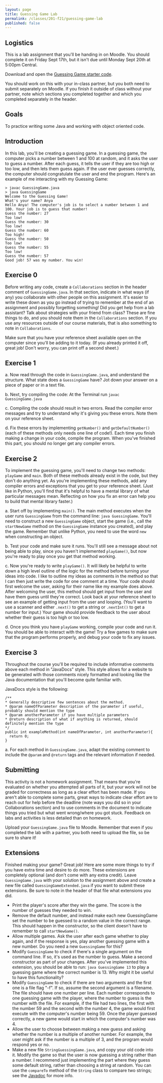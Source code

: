 ```yaml
---
layout: page
title: Guessing Game Lab
permalink: /classes/201-f21/guessing-game-lab
published: false
---
```


## Logistics
This is a lab assignment that you'll be handing in on Moodle. You should complete it on Friday Sept 17th, but it isn't due until Monday Sept 20th at 5:00pm Central.

Download and open the [Guessing Game starter code](GuessingGame.java).

You should work on this with your in-class partner, but you both need to submit separately on Moodle. 
If you finish it outside of class without your partner, note which sections you completed together and which you completed separately in the header.

## Goals
To practice writing some Java and working with object oriented code.

## Introduction
In this lab, you'll be creating a guessing game. 
In a guessing game, the computer picks a number between 1 and 100 at random, and it asks the user to guess a number. 
After each guess, it tells the user if they are too high or too low, and then lets them guess again. 
If the user ever guesses correctly, the computer should congratulate the user and end the program. 
Here's an example of me interacting with my Guessing Game:
```
> javac GuessingGame.java
> java GuessingGame
Welcome to the Guessing Game!
What's your name? Anya
Hello Anya! The computer's job is to select a number between 1 and 100. Your job is to guess that number!
Guess the number: 27
Too low!
Guess the number: 30
Too low!
Guess the number: 60
Too high!
Guess the number: 50
Too low!
Guess the number: 55
Too low!
Guess the number: 57
Good job! 57 was my number. You win!
```

## Exercise 0
Before writing any code, create a `Collaborations` section in the header comment of `GuessingGame.java`. 
In that section, indicate in what ways (if any) you collaborate with other people on this assignment. 
It's easier to write these down as you go instead of trying to remember at the end of an assignment and possibly forgetting something! 
Did you get help from a lab assistant? 
Talk about strategies with your friend from class? 
These are fine things to do, and you should note them in the `Collaborations` section. 
If you use any resources outside of our course materials, that is also something to note in `Collaborations`.

Make sure that you have your reference sheet available open on the computer since you'll be adding to it today. (If you already printed it off, great job! Don't worry, you can print off a second sheet.)

## Exercise 1
a. Now read through the code in `GuessingGame.java`, and understand the structure. What state does a `GuessingGame` have? Jot down your answer on a piece of paper or in a text file. 

b.  Next, try compiling the code: At the Terminal run `javac GuessingGame.java`

c. Compiling the code should result in two errors. Read the compiler error messages and try to understand why it's giving you these errors. Note them on your reference sheet.

d. Fix these errors by implementing `getNumber()` and `getDefaultNumber()` (each of these methods only needs one line of code!). Each time you finish making a change in your code, compile the program. When you've finished this part, you should no longer get any compiler errors.

## Exercise 2
To implement the guessing game, you'll need to change two methods: `playGame` and `main`. 
Both of these methods already exist in the code, but they don't do anything yet. 
As you're implementing these methods, add any compiler errors and exceptions that you get to your reference sheet. 
(Just like in Python, you'll find that it's helpful to have a mental library of what particular messages mean. 
Reflecting on how you fix an error can help you to build that mental library faster.)

a. Start off by implementing `main()`. 
The main method executes when the user runs `GuessingGame` from the command line: `java GuessingGame`. 
You'll need to construct a new `GuessingGame` object, start the game (i.e., call the `startNewGame` method on the `GuessingGame` instance you created), and play the game. 
Remember that unlike Python, you need to use the word `new` when constructing an object. 

b. Test your code and make sure it runs. 
You'll still see a message about not being able to play, since you haven't implemented `playGame()`, but now you're ready to play once you get that method working.

c. Now you're ready to write `playGame()`. 
It will likely be helpful to write down a high level outline of the logic for the method before turning your ideas into code.
I like to outline my ideas as comments in the method so that I can then just write the code for one comment at a time.
Your code should first welcome the user, asking for their name like my example does above. 
After welcoming the user, this method should get input from the user and have them guess until they're correct. 
Look back at your reference sheet to see an example of getting input from the user and looping. 
(You'll want to use a scanner and either `.next()` to get a string or `.nextInt()` to get a number for input.)
Your game should provide feedback to the user about whether their guess is too high or too low. 

d. Once you think you have `playGame` working, compile your code and run it. 
You should be able to interact with the game! 
Try a few games to make sure that the program performs properly, and debug your code to fix any issues.

## Exercise 3
Throughout the course you'll be required to include informative comments above each method in "JavaDocs" style. This style allows for a website to be generated with those comments nicely formatted and looking like the Java documentation that you'll become quite familiar with.

JavaDocs style is the following:
```
/**
* Generally descriptive few sentences about the method.
* @param nameOfParameter description of the parameter if useful, probably should mention the type
* @param anotherParameter if you have multiple parameters
* @return description of what if anything is returned, should definitely mention the type
*/
public int exampleMethod(int nameOfParameter, int anotherParameter){
  return 0;
}
```

a. For each method in `GuessingGame.java`, adapt the existing comment to include the `@param` and `@return` tags and the relevant information if needed.

## Submitting
This activity is not a homework assignment. That means that you're evaluated on whether you attempted all parts of it, but your work will not be graded for correctness as long as a clear effort has been made. If you aren't able to complete some parts, great ways to indicate clear effort are to reach out for help before the deadline (note ways you did so in your Collaborations section) and to use comments in the document to indicate things you tried but what went wrong/where you got stuck. Feedback on labs and activities is less detailed than on homework.

Upload your `GuessingGame.java` file to Moodle. Remember that even if you completed the lab with a partner, you both need to upload the file, so be sure to share it!

## Extensions
Finished making your game? 
Great job! 
Here are some more things to try if you have extra time and desire to do more. 
These extensions are completely optional (and don't come with any extra credit).
Leave `GuessingGame.java` with your solution to the assignment above and create a new file called `GuessingGameExtended.java` if you want to submit these extensions.
Be sure to note in the header of that file what extensions you did.
* Print the player's score after they win the game. The score is the number of guesses they needed to win.
* Remove the default number, and instead make each new GuessingGame set the number to be guessed to a random value in the correct range. This should happen in the constructor, so the client doesn't have to remember to call `startNewGame()`.
* Allow multiple games. Ask the user after each game whether to play again, and if the response is yes, play another guessing game with a new number. Do you need a new `GuessingGame` for this?
* Modify `GuessingGame` to check if there's a single argument on the command line. If so, it's used as the number to guess. Make a second constructor as part of your changes. After you've implemented this extension, you should be able to run:
`java GuessingGame 13`
to play a guessing game where the correct number is 13. Why might it be useful to have this functionality?
* Modify `GuessingGame` to check if there are two arguments and the first one is a file flag "-f". If so, assume the second argument is a filename. The file should have one number per line. Each number corresponds to one guessing game with the player, where the number to guess is the number with the file. For example, if the file had two lines, the first with the number 59 and the second with the number 4, the game would first execute with the computer's number being 59. Once the player guessed correctly, a new game would start in which the computer's number was 4.
* Allow the user to choose between making a new guess and asking whether the number is a multiple of another number. For example, the user might ask if the number is a multiple of 3, and the program would respond yes or no.
* Make a new file `StringGuessingGame.java`, and copy your old code into it. Modify the game so that the user is now guessing a string rather than a number. I recommend just implementing the part where they guess some default string, rather than choosing a string at random. You can use the `compareTo` method of the `String` class to compare two strings; see the [Javadoc](https://docs.oracle.com/en/java/javase/11/docs/api/java.base/java/lang/String.html) for more info.